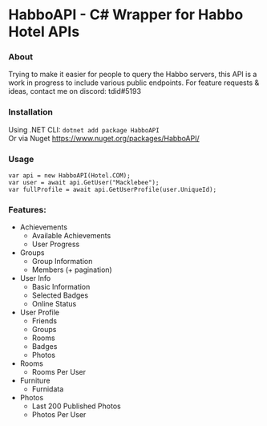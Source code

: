 # HabboAPI - C# Wrapper for Habbo Hotel APIs

### About
Trying to make it easier for people to query the Habbo servers, this API is a work in progress to include various public endpoints.
For feature requests & ideas, contact me on discord: tdid#5193

### Installation
Using .NET CLI: `dotnet add package HabboAPI`  
Or via Nuget https://www.nuget.org/packages/HabboAPI/

### Usage

```
var api = new HabboAPI(Hotel.COM);
var user = await api.GetUser("Macklebee");
var fullProfile = await api.GetUserProfile(user.UniqueId);
```

### Features:
- Achievements
  - Available Achievements
  - User Progress
- Groups
  - Group Information
  - Members (+ pagination)
- User Info
  - Basic Information
  - Selected Badges
  - Online Status 
- User Profile
  - Friends
  - Groups
  - Rooms
  - Badges
  - Photos
- Rooms
  - Rooms Per User
- Furniture
  - Furnidata
- Photos
  - Last 200 Published Photos
  - Photos Per User
